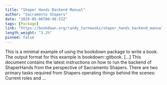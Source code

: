 ```yaml
---
title: "Shaper Hands Backend Manual"
author: "Sacramento Shapers"
date: "2020-05-06T00:48:52Z"
tags: [Package]
link: "https://bookdown.org/randy_tarnowski/shaper_hands_backend_manual/"
length_weight: "3.2%"
pinned: false
---
```


This is a minimal example of using the bookdown package to write a book. The output format for this example is bookdown::gitbook. [...] This document contains the latest instructions on how to run the backend of ShaperHands from the perspective of Sacramento Shapers. There are two primary tasks required from Shapers operating things behind the scenes: Current roles and ...
